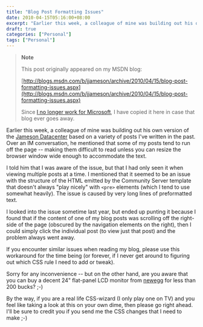 ```yaml
---
title: "Blog Post Formatting Issues"
date: 2010-04-15T05:16:00+08:00
excerpt: "Earlier this week, a colleague of mine was building out his own version of the Jameson Datacenter based on a variety of posts I've written in the past. Over an IM conversation, he mentioned that some of my posts tend to run off the page -- making them..."
draft: true
categories: ["Personal"]
tags: ["Personal"]
---
```


> **Note**
> 
> This post originally appeared on my MSDN blog:  
>   
> 
> [http://blogs.msdn.com/b/jjameson/archive/2010/04/15/blog-post-formatting-issues.aspx](http://blogs.msdn.com/b/jjameson/archive/2010/04/15/blog-post-formatting-issues.aspx)
> 
> Since [I no longer work for Microsoft](/blog/jjameson/2011/09/02/last-day-with-microsoft), I have copied it here in case that blog ever goes away.


Earlier this week, a colleague of mine was building out his own version of the [Jameson Datacenter](/blog/jjameson/2009/09/14/the-jameson-datacenter) based on a variety of posts I've written in the past. Over an IM conversation, he mentioned that some of my posts tend to run off the page -- making them difficult to read unless you can resize the browser window wide enough to accommodate the text.

I told him that I was aware of the issue, but that I had only seen it when viewing multiple posts at a time. I mentioned that it seemed to be an issue with the structure of the HTML emitted by the Community Server template that doesn't always "play nicely" with `<pre>` elements (which I tend to use somewhat heavily). The issue is caused by very long lines of preformatted text.

I looked into the issue sometime last year, but ended up punting it because I found that if the content of one of my blog posts was scrolling off the right-side of the page (obscured by the navigation elements on the right), then I could simply click the individual post (to view just that post) and the problem always went away.

If you encounter similar issues when reading my blog, please use this workaround for the time being (or forever, if I never get around to figuring out which CSS rule I need to add or tweak).

Sorry for any inconvenience -- but on the other hand, are you aware that you can buy a decent 24" flat-panel LCD monitor from [newegg](http://www.newegg.com/) for less than 200 bucks? ;-)

By the way, if you are a real life CSS-wizard (I only play one on TV) and you feel like taking a look at this on your own dime, then please go right ahead. I'll be sure to credit you if you send me the CSS changes that I need to make ;-)

